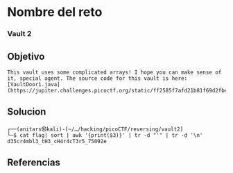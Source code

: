# Nombre del reto
### Vault 2	
## Objetivo
```
This vault uses some complicated arrays! I hope you can make sense of it, special agent. The source code for this vault is here: [VaultDoor1.java](https://jupiter.challenges.picoctf.org/static/ff2585f7afd21b81f69d2fbe37c081ae/VaultDoor1.java)
```
## Solucion
``` shell 
┌──(anitars㉿kali)-[~/…/hacking/picoCTF/reversing/vault2]
└─$ cat flag| sort | awk '{print($3)}' | tr -d "'" | tr -d '\n'
d35cr4mbl3_tH3_cH4r4cT3r5_75092e      
```
## Referencias
```

```
